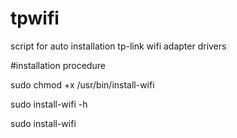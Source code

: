 # tpwifi
script for auto installation tp-link wifi adapter drivers

#installation procedure

sudo chmod +x /usr/bin/install-wifi

sudo install-wifi -h

sudo install-wifi
